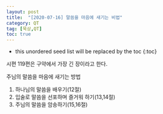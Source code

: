 ```yaml
---
layout: post
title:  "[2020-07-16] 말씀을 마음에 새기는 비법"
category: QT
tag: [묵상,QT]
toc: true
---
```

* this unordered seed list will be replaced by the toc
{:toc}

시편 119편은 구약에서 가장 긴 장이라고 한다.<br/>

주님의 말씀을 마음에 새기는 방법<br/>
1. 하나님의 말씀을 배우기(12절)<br/>
2. 입술로 말씀을 선포하며 즐거워 하기(13,14절)<br/>
3. 주님의 말씀을 암송하기(15,16절)